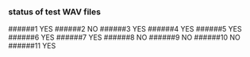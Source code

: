 ### status of test WAV files

######1 YES
######2 NO
######3 YES
######4 YES
######5 YES
######6 YES
######7 YES
######8 NO
######9 NO
######10 NO
######11 YES